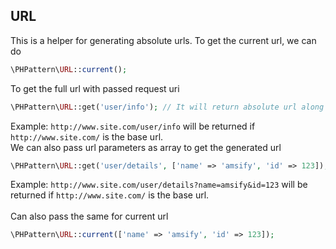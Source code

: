 ## URL
This is a helper for generating absolute urls.
To get the current url, we can do
```php
\PHPattern\URL::current();
```
To get the full url with passed request uri
```php
\PHPattern\URL::get('user/info'); // It will return absolute url along with the uri param passed
```
Example: `http://www.site.com/user/info` will be returned if `http://www.site.com/` is the base url.
<br/>
We can also pass url parameters as array to get the generated url
```php
\PHPattern\URL::get('user/details', ['name' => 'amsify', 'id' => 123]);
```
Example: `http://www.site.com/user/details?name=amsify&id=123` will be returned if `http://www.site.com/` is the base url.
<br/>
<br/>
Can also pass the same for current url
```php
\PHPattern\URL::current(['name' => 'amsify', 'id' => 123]);
```